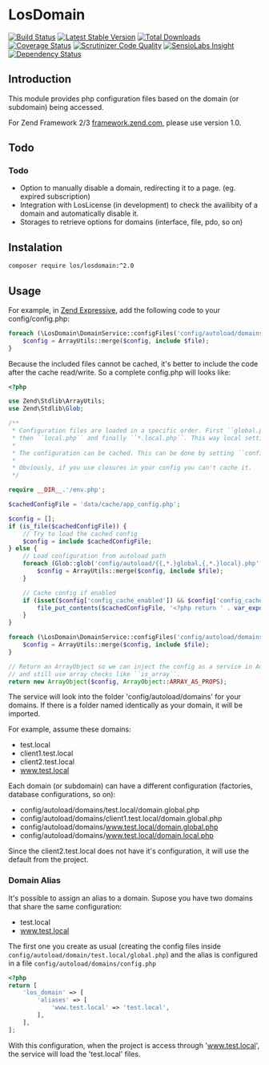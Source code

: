 # LosDomain
[![Build Status](https://travis-ci.org/Lansoweb/LosDomain.svg?branch=master)](https://travis-ci.org/Lansoweb/LosDomain) [![Latest Stable Version](https://poser.pugx.org/los/losdomain/v/stable.svg)](https://packagist.org/packages/los/losdomain) [![Total Downloads](https://poser.pugx.org/los/losdomain/downloads.svg)](https://packagist.org/packages/los/losdomain) [![Coverage Status](https://coveralls.io/repos/Lansoweb/LosDomain/badge.svg?branch=master)](https://coveralls.io/r/Lansoweb/LosDomain?branch=master) [![Scrutinizer Code Quality](https://scrutinizer-ci.com/g/Lansoweb/LosDomain/badges/quality-score.png?b=master)](https://scrutinizer-ci.com/g/Lansoweb/LosDomain/?branch=master) [![SensioLabs Insight](https://img.shields.io/sensiolabs/i/81b4a9c0-ac7f-4047-9b12-dbe443d13517.svg?style=flat)](https://insight.sensiolabs.com/projects/81b4a9c0-ac7f-4047-9b12-dbe443d13517) [![Dependency Status](https://www.versioneye.com/user/projects/54e8470cd1ec573c99000c04/badge.svg?style=flat)](https://www.versioneye.com/user/projects/54e8470cd1ec573c99000c04)

## Introduction
This module provides php configuration files based on the domain (or subdomain) being accessed.

For Zend Framework 2/3 [framework.zend.com](http://framework.zend.com/), please use version 1.0.

## Todo

### Todo
- Option to manually disable a domain, redirecting it to a page. (eg. expired subscription)
- Integration with LosLicense (in development) to check the availibity of a domain and automatically disable it.
- Storages to retrieve options for domains (interface, file, pdo, so on)

## Instalation
```bash
composer require los/losdomain:^2.0
```
     
## Usage
For example, in [Zend Expressive](http://zendframework.github.io/zend-expressive/), add the following code to your config/config.php: 

```php
foreach (\LosDomain\DomainService::configFiles('config/autoload/domains') as $file) {
    $config = ArrayUtils::merge($config, include $file);
}
```

Because the included files cannot be cached, it's better to include the code after the cache read/write. So a complete config.php will looks like:
```php
<?php

use Zend\Stdlib\ArrayUtils;
use Zend\Stdlib\Glob;

/**
 * Configuration files are loaded in a specific order. First ``global.php``, then ``*.global.php``.
 * then ``local.php`` and finally ``*.local.php``. This way local settings overwrite global settings.
 *
 * The configuration can be cached. This can be done by setting ``config_cache_enabled`` to ``true``.
 *
 * Obviously, if you use closures in your config you can't cache it.
 */

require __DIR__.'/env.php';

$cachedConfigFile = 'data/cache/app_config.php';

$config = [];
if (is_file($cachedConfigFile)) {
    // Try to load the cached config
    $config = include $cachedConfigFile;
} else {
    // Load configuration from autoload path
    foreach (Glob::glob('config/autoload/{{,*.}global,{,*.}local}.php', Glob::GLOB_BRACE) as $file) {
        $config = ArrayUtils::merge($config, include $file);
    }

    // Cache config if enabled
    if (isset($config['config_cache_enabled']) && $config['config_cache_enabled'] === true) {
        file_put_contents($cachedConfigFile, '<?php return ' . var_export($config, true) . ';');
    }
}

foreach (\LosDomain\DomainService::configFiles('config/autoload/domains') as $file) {
    $config = ArrayUtils::merge($config, include $file);
}

// Return an ArrayObject so we can inject the config as a service in Aura.Di
// and still use array checks like ``is_array``.
return new ArrayObject($config, ArrayObject::ARRAY_AS_PROPS);

```

The service will look into the folder 'config/autoload/domains' for your domains.
If there is a folder named identically as your domain, it will be imported.

For example, assume these domains:
- test.local
- client1.test.local
- client2.test.local
- www.test.local

Each domain (or subdomain) can have a different configuration (factories, database configurations, so on):
- config/autoload/domains/test.local/domain.global.php
- config/autoload/domains/client1.test.local/domain.global.php
- config/autoload/domains/www.test.local/domain.global.php
- config/autoload/domains/www.test.local/domain.local.php

Since the client2.test.local does not have it's configuration, it will use the default from the project.

### Domain Alias
It's possible to assign an alias to a domain. Supose you have two domains that share the same configuration:
- test.local
- www.test.local

The first one you create as usual (creating the config files inside ```config/autoload/domain/test.local/global.php```) 
and the alias is configured in a file ```config/autoload/domains/config.php```
```php
<?php
return [
    'los_domain' => [
        'aliases' => [
            'www.test.local' => 'test.local',
        ],
    ],
];
```

With this configuration, when the project is access through 'www.test.local', the service will load the 'test.local' files.

